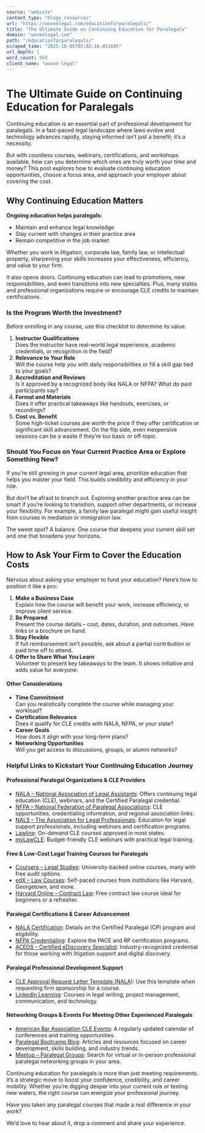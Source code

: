 ```yaml
---
source: "website"
content_type: "blogs_resources"
url: "https://wovenlegal.com/educationforparalegals/"
title: "The Ultimate Guide on Continuing Education for Paralegals"
domain: "wovenlegal.com"
path: "/educationforparalegals/"
scraped_time: "2025-10-05T03:02:18.451645"
url_depth: 1
word_count: 908
client_name: "woven-legal"
---
```


# The Ultimate Guide on Continuing Education for Paralegals

Continuing education is an essential part of professional development for paralegals. In a fast-paced legal landscape where laws evolve and technology advances rapidly, staying informed isn’t just a benefit; it’s a necessity.

But with countless courses, webinars, certifications, and workshops available, how can you determine which ones are truly worth your time and money? This post explores how to evaluate continuing education opportunities, choose a focus area, and approach your employer about covering the cost.

## Why Continuing Education Matters

**Ongoing education helps paralegals:**

*   Maintain and enhance legal knowledge
*   Stay current with changes in their practice area
*   Remain competitive in the job market

Whether you work in litigation, corporate law, family law, or intellectual property, sharpening your skills increases your effectiveness, efficiency, and value to your firm.

It also opens doors. Continuing education can lead to promotions, new responsibilities, and even transitions into new specialties. Plus, many states and professional organizations require or encourage CLE credits to maintain certifications.

### Is the Program Worth the Investment?

Before enrolling in any course, use this checklist to determine its value:

1.  **Instructor Qualifications**  
    Does the instructor have real-world legal experience, academic credentials, or recognition in the field?
2.  **Relevance to Your Role**  
    Will the course help you with daily responsibilities or fill a skill gap tied to your goals?
3.  **Accreditation and Reviews**  
    Is it approved by a recognized body like NALA or NFPA? What do past participants say?
4.  **Format and Materials**  
    Does it offer practical takeaways like handouts, exercises, or recordings?
5.  **Cost vs. Benefit**  
    Some high-ticket courses are worth the price if they offer certification or significant skill advancement. On the flip side, even inexpensive sessions can be a waste if they’re too basic or off-topic.

### Should You Focus on Your Current Practice Area or Explore Something New?

If you’re still growing in your current legal area, prioritize education that helps you master your field. This builds credibility and efficiency in your role.

But don’t be afraid to branch out. Exploring another practice area can be smart if you’re looking to transition, support other departments, or increase your flexibility. For example, a family law paralegal might gain useful insight from courses in mediation or immigration law.

The sweet spot? A balance. One course that deepens your current skill set and one that broadens your horizons.

## How to Ask Your Firm to Cover the Education Costs

Nervous about asking your employer to fund your education? Here’s how to position it like a pro:

1.  **Make a Business Case**  
    Explain how the course will benefit your work, increase efficiency, or improve client service.
2.  **Be Prepared**  
    Present the course details – cost, dates, duration, and outcomes. Have links or a brochure on hand.
3.  **Stay Flexible**  
    If full reimbursement isn’t possible, ask about a partial contribution or paid time off to attend.
4.  **Offer to Share What You Learn**  
    Volunteer to present key takeaways to the team. It shows initiative and adds value for everyone.

#### Other Considerations

*   **Time Commitment**  
    Can you realistically complete the course while managing your workload?
*   **Certification Relevance**  
    Does it qualify for CLE credits with NALA, NFPA, or your state?
*   **Career Goals**  
    How does it align with your long-term plans?
*   **Networking Opportunities**  
    Will you get access to discussions, groups, or alumni networks?

### Helpful Links to Kickstart Your Continuing Education Journey

#### Professional Paralegal Organizations & CLE Providers

*   [NALA – National Association of Legal Assistants](https://www.nala.org/education): Offers continuing legal education (CLE), webinars, and the Certified Paralegal credential.
*   [NFPA – National Federation of Paralegal Associations](https://www.paralegals.org/): CLE opportunities, credentialing information, and regional association links.
*   [NALS – The Association for Legal Professionals](https://www.nals.org/page/Education): Education for legal support professionals, including webinars and certification programs.
*   [Lawline](https://www.lawline.com/): On-demand CLE courses approved in most states.
*   [myLawCLE](https://mylawcle.com/): Budget-friendly CLE webinars with practical legal training.

#### Free & Low-Cost Legal Training Courses for Paralegals

*   [Coursera – Legal Studies](https://www.coursera.org/browse/business/legal-studies): University-backed online courses, many with free audit options.
*   [edX – Law Courses](https://www.edx.org/learn/law): Self-paced courses from institutions like Harvard, Georgetown, and more.
*   [Harvard Online – Contract Law](https://online-learning.harvard.edu/course/contract-law): Free contract law course ideal for beginners or a refresher.

#### Paralegal Certifications & Career Advancement

*   [NALA Certification](https://www.nala.org/certification): Details on the Certified Paralegal (CP) program and eligibility.
*   [NFPA Credentialing](https://www.paralegals.org/i4a/pages/index.cfm?pageid=3299): Explore the PACE and RP certification programs.
*   [ACEDS – Certified eDiscovery Specialist](https://www.aceds.org/page/CEDS): Industry-recognized credential for those working with litigation support and digital discovery.

#### Paralegal Professional Development Support

*   [CLE Approval Request Letter Template (NALA)](https://www.nala.org/sites/default/files/2020-06/EducationRequestLetter.pdf): Use this template when requesting firm sponsorship for a course.
*   [LinkedIn Learning](https://www.linkedin.com/learning/): Courses in legal writing, project management, communication, and technology.

#### Networking Groups & Events For Meeting Other Experienced Paralegals

*   [American Bar Association CLE Events](https://www.americanbar.org/events-cle/): A regularly updated calendar of conferences and training opportunities.
*   [Paralegal Bootcamp Blog](https://paralegal-bootcamp.com/blog/): Articles and resources focused on career development, skills building, and industry trends.
*   [Meetup – Paralegal Groups](https://www.meetup.com/): Search for virtual or in-person professional paralegal networking groups in your area.

Continuing education for paralegals is more than just meeting requirements. It’s a strategic move to boost your confidence, credibility, and career mobility. Whether you’re digging deeper into your current role or testing new waters, the right course can energize your professional journey.

Have you taken any paralegal courses that made a real difference in your work?

We’d love to hear about it, drop a comment and share your experience.